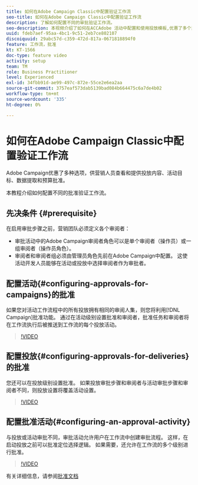 ```yaml
---
title: 如何在Adobe Campaign Classic中配置验证工作流
seo-title: 如何在Adobe Campaign Classic中配置验证工作流
description: 了解如何配置不同的审批验证工作流。
seo-description: 本视频介绍了如何在ACCAdobe 活动中配置和使用投放模板,优惠了多个选项，供营销人员查看和提供投放内容、活动目标、数据提取和预算批准。 本教程介绍如何配置不同的批准验证工作流。
uuid: fdeb7aef-95aa-4bc1-9c51-2eb7ce802107
discoiquuid: 29abc57d-c359-472d-817a-0671818894f0
feature: 工作流，批准
kt: KT-1566
doc-type: feature video
activity: setup
team: TM
role: Business Practitioner
level: Experienced
exl-id: 34fbb91d-ae99-497c-872e-55ce2e6ea2aa
source-git-commit: 3757eaf573dab5139bad084b664475c6a7de4b02
workflow-type: tm+mt
source-wordcount: '335'
ht-degree: 0%

---
```


# 如何在Adobe Campaign Classic中配置验证工作流

Adobe Campaign优惠了多种选项，供营销人员查看和提供投放内容、活动目标、数据提取和预算批准。

本教程介绍如何配置不同的批准验证工作流。

## 先决条件 {#prerequisite}

在启用审批步骤之前，营销团队必须定义各个审阅者：

* 审批活动中的Adobe Campaign审阅者角色可以是单个审阅者（操作员）或一组审阅者（操作员角色）。
* 审阅者和审阅者组必须由管理员角色先前在Adobe Campaign中配置。 这使活动开发人员能够在活动或投放中选择审阅者作为审批者。

## 配置活动{#configuring-approvals-for-campaigns}的批准

如果您对活动工作流程中的所有投放拥有相同的审阅人集，则您将利用[!DNL Campaign]批准功能。 通过在活动级别设置批准和审阅者，批准任务和审阅者将在工作流执行后被推送到工作流的每个投放活动。

>[!VIDEO](https://video.tv.adobe.com/v/25175?quality=12)

## 配置投放{#configuring-approvals-for-deliveries}的批准

您还可以在投放级别设置批准。 如果投放审批步骤和审阅者与活动审批步骤和审阅者不同，则投放设置将覆盖活动设置。

>[!VIDEO](https://video.tv.adobe.com/v/25176?quality=12)

## 配置批准活动{#configuring-an-approval-activity}

与投放或活动审批不同，审批活动允许用户在工作流中创建审批流程。 这样，在启动投放之前可以批准定位选择逻辑。 如果需要，还允许在工作流的多个级别进行批准。

>[!VIDEO](https://video.tv.adobe.com/v/25174?quality=12)

有关详细信息，请参阅[批准文档](https://experienceleague.adobe.com/docs/campaign-classic/using/automating-with-workflows/flow-control-activities/approval.html)
